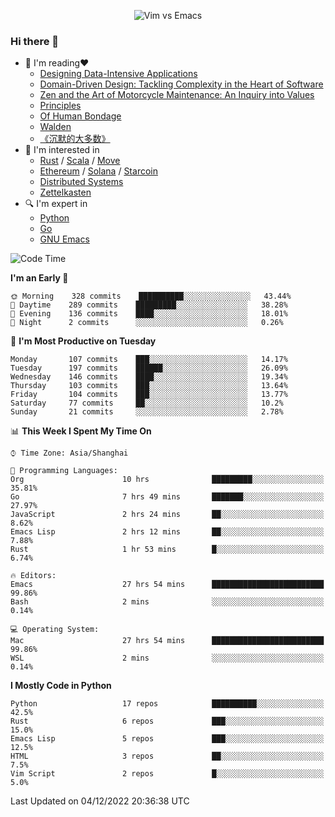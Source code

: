 <p align="center">
    <img src="https://gist.githubusercontent.com/coldnight/e696baffb094e71c96cb302118878eae/raw/40ea5053a6f66cc65f90f437e4173497da225958/banner.gif" alt="Vim vs Emacs" />
</p>

### Hi there 👋

- 📖 I'm reading❤️
    + [Designing Data-Intensive Applications](https://www.oreilly.com/library/view/designing-data-intensive-applications/9781491903063/)
    + [Domain-Driven Design: Tackling Complexity in the Heart of Software](https://www.dddcommunity.org/book/evans_2003/)
    + [Zen and the Art of Motorcycle Maintenance: An Inquiry into Values](https://en.wikipedia.org/wiki/Zen_and_the_Art_of_Motorcycle_Maintenance)
    + [Principles](https://www.principles.com/)
    + [Of Human Bondage](https://en.wikipedia.org/wiki/Of_Human_Bondage)
    + [Walden](https://en.wikipedia.org/wiki/Walden)
    + [《沉默的大多数》](https://en.wikipedia.org/wiki/Silent_majority)
- 🌱 I'm interested in
    + [Rust](https://www.rust-lang.org/) / [Scala](https://www.scala-lang.org/) / [Move](https://github.com/move-language/move/)
    + [Ethereum](https://ethereum.org/en/) / [Solana](https://solana.com/) / [Starcoin](https://github.com/starcoinorg/starcoin)
	+ [Distributed Systems](https://www.linuxzen.com/notes/topics/20200320174417_%E5%88%86%E5%B8%83%E5%BC%8F/)
	+ [Zettelkasten](https://www.linuxzen.com/notes/notes/20220120080920-slip_box/)
- 🔍 I'm expert in
    + [Python](https://www.python.org/)
    + [Go](https://go.dev/)
    + [GNU Emacs](https://www.gnu.org/software/emacs/)

<!--START_SECTION:waka-->
![Code Time](http://img.shields.io/badge/Code%20Time-1%2C765%20hrs%2029%20mins-blue)

**I'm an Early 🐤** 

```text
🌞 Morning    328 commits    ██████████░░░░░░░░░░░░░░░   43.44% 
🌆 Daytime    289 commits    █████████░░░░░░░░░░░░░░░░   38.28% 
🌃 Evening    136 commits    ████░░░░░░░░░░░░░░░░░░░░░   18.01% 
🌙 Night      2 commits      ░░░░░░░░░░░░░░░░░░░░░░░░░   0.26%

```
📅 **I'm Most Productive on Tuesday** 

```text
Monday       107 commits    ███░░░░░░░░░░░░░░░░░░░░░░   14.17% 
Tuesday      197 commits    ██████░░░░░░░░░░░░░░░░░░░   26.09% 
Wednesday    146 commits    ████░░░░░░░░░░░░░░░░░░░░░   19.34% 
Thursday     103 commits    ███░░░░░░░░░░░░░░░░░░░░░░   13.64% 
Friday       104 commits    ███░░░░░░░░░░░░░░░░░░░░░░   13.77% 
Saturday     77 commits     ██░░░░░░░░░░░░░░░░░░░░░░░   10.2% 
Sunday       21 commits     ░░░░░░░░░░░░░░░░░░░░░░░░░   2.78%

```


📊 **This Week I Spent My Time On** 

```text
⌚︎ Time Zone: Asia/Shanghai

💬 Programming Languages: 
Org                      10 hrs              █████████░░░░░░░░░░░░░░░░   35.81% 
Go                       7 hrs 49 mins       ███████░░░░░░░░░░░░░░░░░░   27.97% 
JavaScript               2 hrs 24 mins       ██░░░░░░░░░░░░░░░░░░░░░░░   8.62% 
Emacs Lisp               2 hrs 12 mins       ██░░░░░░░░░░░░░░░░░░░░░░░   7.88% 
Rust                     1 hr 53 mins        █░░░░░░░░░░░░░░░░░░░░░░░░   6.74%

🔥 Editors: 
Emacs                    27 hrs 54 mins      █████████████████████████   99.86% 
Bash                     2 mins              ░░░░░░░░░░░░░░░░░░░░░░░░░   0.14%

💻 Operating System: 
Mac                      27 hrs 54 mins      █████████████████████████   99.86% 
WSL                      2 mins              ░░░░░░░░░░░░░░░░░░░░░░░░░   0.14%

```

**I Mostly Code in Python** 

```text
Python                   17 repos            ██████████░░░░░░░░░░░░░░░   42.5% 
Rust                     6 repos             ███░░░░░░░░░░░░░░░░░░░░░░   15.0% 
Emacs Lisp               5 repos             ███░░░░░░░░░░░░░░░░░░░░░░   12.5% 
HTML                     3 repos             ██░░░░░░░░░░░░░░░░░░░░░░░   7.5% 
Vim Script               2 repos             █░░░░░░░░░░░░░░░░░░░░░░░░   5.0%

```



 Last Updated on 04/12/2022 20:36:38 UTC
<!--END_SECTION:waka-->
